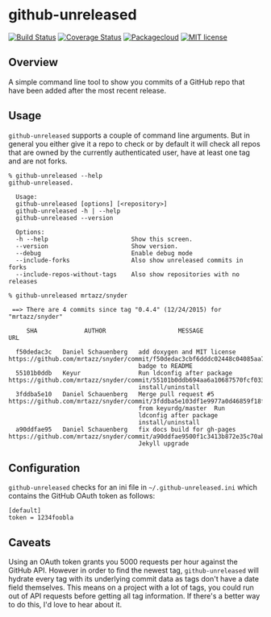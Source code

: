 # github-unreleased

[![Build Status](https://travis-ci.org/mrtazz/github-unreleased.svg?branch=master)](https://travis-ci.org/mrtazz/github-unreleased)
[![Coverage Status](https://coveralls.io/repos/mrtazz/github-unreleased/badge.svg?branch=master&service=github)](https://coveralls.io/github/mrtazz/github-unreleased?branch=master)
[![Packagecloud](https://img.shields.io/badge/packagecloud-available-brightgreen.svg)](https://packagecloud.io/mrtazz/github-unreleased)
[![MIT license](https://img.shields.io/badge/license-MIT-blue.svg)](http://opensource.org/licenses/MIT)

## Overview
A simple command line tool to show you commits of a GitHub repo that have been
added after the most recent release.

## Usage
`github-unreleased` supports a couple of command line arguments. But in
general you either give it a repo to check or by default it will check all
repos that are owned by the currently authenticated user, have at least one
tag and are not forks.

```
% github-unreleased --help
github-unreleased.

  Usage:
  github-unreleased [options] [<repository>]
  github-unreleased -h | --help
  github-unreleased --version

  Options:
  -h --help                       Show this screen.
  --version                       Show version.
  --debug                         Enable debug mode
  --include-forks                 Also show unreleased commits in forks
  --include-repos-without-tags    Also show repositories with no releases

```

```
% github-unreleased mrtazz/snyder

 ==> There are 4 commits since tag "0.4.4" (12/24/2015) for "mrtazz/snyder"

     SHA             AUTHOR                    MESSAGE                                                     URL

  f50dedac3c   Daniel Schauenberg   add doxygen and MIT license      https://github.com/mrtazz/snyder/commit/f50dedac3cbf6dddc02448c04085aa7b1a479de0
                                    badge to README
  55101b0ddb   Keyur                Run ldconfig after package       https://github.com/mrtazz/snyder/commit/55101b0ddb694aa6a10687570fcf033a2ee8753c
                                    install/uninstall
  3fddba5e10   Daniel Schauenberg   Merge pull request #5            https://github.com/mrtazz/snyder/commit/3fddba5e103df1e9977a0d46859f18f0e2287bbf
                                    from keyurdg/master  Run
                                    ldconfig after package
                                    install/uninstall
  a90ddfae95   Daniel Schauenberg   fix docs build for gh-pages      https://github.com/mrtazz/snyder/commit/a90ddfae9500f1c3413b872e35c70abdb47c67ac
                                    Jekyll upgrade
```

## Configuration
`github-unreleased` checks for an ini file in `~/.github-unreleased.ini` which
contains the GitHub OAuth token as follows:

```
[default]
token = 1234foobla
```

## Caveats
Using an OAuth token grants you 5000 requests per hour against the GitHub API.
However in order to find the newest tag, `github-unreleased` will hydrate
every tag with its underlying commit data as tags don't have a date field
themselves. This means on a project with a lot of tags, you could run out of
API requests before getting all tag information. If there's a better way to do
this, I'd love to hear about it.

